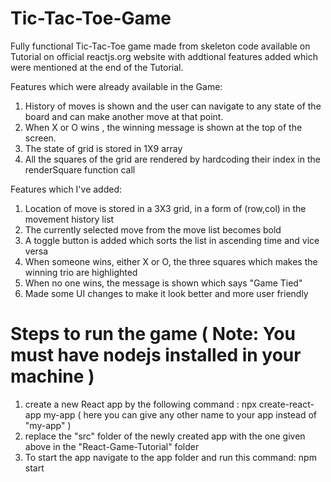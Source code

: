 # Tic-Tac-Toe-Game
Fully functional Tic-Tac-Toe game made from skeleton code available on Tutorial on official reactjs.org website with addtional features added which were mentioned at the end of the Tutorial.

Features which were already available in the Game:
1) History of moves is shown and the user can navigate to any state of the board and can make another move at that point.
2) When X or O wins , the winning message is shown at the top of the screen.
3) The state of grid is stored in 1X9 array
4) All the squares of the grid are rendered by hardcoding their index in the renderSquare function call


Features which I've added:
1) Location of move is stored in a 3X3 grid, in a form of (row,col) in the movement history list
2) The currently selected move from the move list becomes bold
3) A toggle button is added which sorts the list in ascending time and vice versa
4) When someone wins, either X or O, the three squares which makes the winning trio are highlighted
5) When no one wins, the message is shown which says "Game Tied"
6) Made some UI changes to make it look better and more user friendly



# Steps to run the game ( Note: You must have nodejs installed in your machine )
1) create a new React app by the following command : npx create-react-app my-app ( here you can give any other name to your app instead of "my-app" ) 
2) replace the "src" folder of the newly created app with the one given above in the "React-Game-Tutorial" folder
3) To start the app navigate to the app folder and run this command: npm start 
